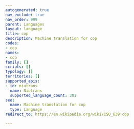 ```yaml
---
autogenerated: true
nav_exclude: true
nav_order: 999
parent: Languages
layout: language
title: cop
description: Machine translation for cop
codes:
- cop
names:
- cop
family: []
scripts: []
typology: []
territories: []
supported_apis:
- id: niutrans
  name: Niutrans
  supported_language_count: 381
seo:
  name: Machine translation for cop
  type: Language
redirect_to: https://en.wikipedia.org/wiki/ISO_639:cop

---
```


